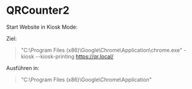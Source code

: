 # QRCounter2

Start Website in Kiosk Mode:

Ziel:
> "C:\Program Files (x86)\Google\Chrome\Application\chrome.exe" -kiosk --kiosk-printing https://qr.local/

Ausführen in:
> "C:\Program Files (x86)\Google\Chrome\Application"